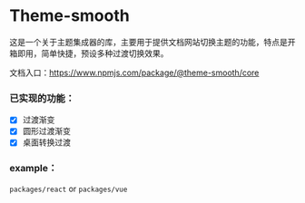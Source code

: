# Theme-smooth

这是一个关于主题集成器的库，主要用于提供文档网站切换主题的功能，特点是开箱即用，简单快捷，预设多种过渡切换效果。

文档入口：https://www.npmjs.com/package/@theme-smooth/core

### 已实现的功能：

- [x] 过渡渐变
- [x] 圆形过渡渐变
- [x] 桌面转换过渡

### example：

`packages/react` or `packages/vue` 


